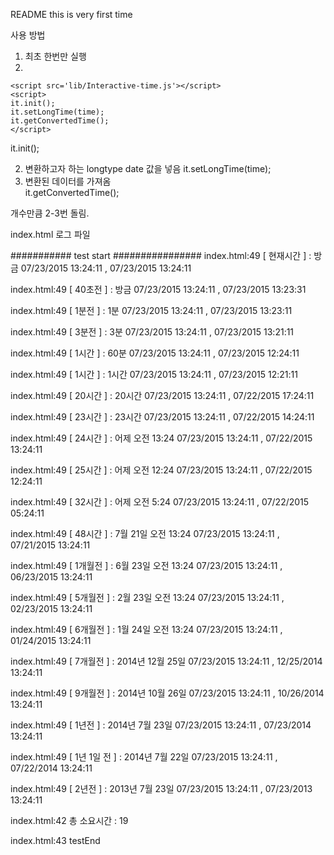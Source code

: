 README this is very first time

사용 방법

1. 최초 한번만 실행
2. 
```
<script src='lib/Interactive-time.js'></script>
<script>
it.init();
it.setLongTime(time);
it.getConvertedTime();
</script>
```


it.init();

2. 변환하고자 하는 longtype date 값을 넣음
  it.setLongTime(time);
3. 변환된 데이터를 가져옴  
   it.getConvertedTime();

개수만큼 2-3번 돌림.


index.html 로그 파일

########### test start ################
index.html:49 [ 현재시간 ]  :  방금         07/23/2015 13:24:11 ,  07/23/2015 13:24:11 

index.html:49 [ 40초전 ]  :  방금         07/23/2015 13:24:11 ,  07/23/2015 13:23:31 

index.html:49 [ 1분전 ]  :  1분         07/23/2015 13:24:11 ,  07/23/2015 13:23:11 

index.html:49 [ 3분전 ]  :  3분         07/23/2015 13:24:11 ,  07/23/2015 13:21:11 

index.html:49 [ 1시간 ]  :  60분         07/23/2015 13:24:11 ,  07/23/2015 12:24:11 

index.html:49 [ 1시간 ]  :  1시간         07/23/2015 13:24:11 ,  07/23/2015 12:21:11 

index.html:49 [ 20시간 ]  :  20시간         07/23/2015 13:24:11 ,  07/22/2015 17:24:11 

index.html:49 [ 23시간 ]  :  23시간         07/23/2015 13:24:11 ,  07/22/2015 14:24:11 

index.html:49 [ 24시간 ]  :  어제 오전 13:24         07/23/2015 13:24:11 ,  07/22/2015 13:24:11 

index.html:49 [ 25시간 ]  :  어제 오전 12:24         07/23/2015 13:24:11 ,  07/22/2015 12:24:11 

index.html:49 [ 32시간 ]  :  어제 오전 5:24         07/23/2015 13:24:11 ,  07/22/2015 05:24:11 

index.html:49 [ 48시간 ]  :  7월 21일 오전 13:24         07/23/2015 13:24:11 ,  07/21/2015 13:24:11 

index.html:49 [ 1개월전 ]  :  6월 23일 오전 13:24         07/23/2015 13:24:11 ,  06/23/2015 13:24:11 

index.html:49 [ 5개월전 ]  :  2월 23일 오전 13:24         07/23/2015 13:24:11 ,  02/23/2015 13:24:11 

index.html:49 [ 6개월전 ]  :  1월 24일 오전 13:24         07/23/2015 13:24:11 ,  01/24/2015 13:24:11 

index.html:49 [ 7개월전 ]  :  2014년 12월 25일         07/23/2015 13:24:11 ,  12/25/2014 13:24:11 

index.html:49 [ 9개월전 ]  :  2014년 10월 26일         07/23/2015 13:24:11 ,  10/26/2014 13:24:11 

index.html:49 [ 1년전 ]  :  2014년 7월 23일         07/23/2015 13:24:11 ,  07/23/2014 13:24:11 

index.html:49 [ 1년 1일 전 ]  :  2014년 7월 22일         07/23/2015 13:24:11 ,  07/22/2014 13:24:11 

index.html:49 [ 2년전 ]  :  2013년 7월 23일         07/23/2015 13:24:11 ,  07/23/2013 13:24:11

index.html:42 총 소요시간 :  19 

index.html:43 testEnd 
